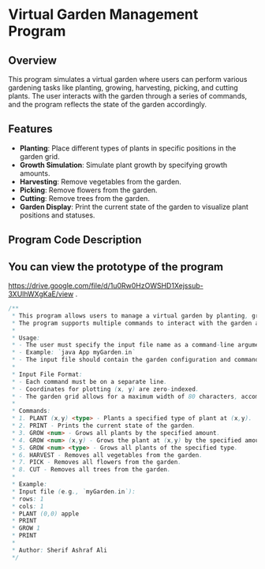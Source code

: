 # Virtual Garden Management Program

## Overview

This program simulates a virtual garden where users can perform various gardening tasks like planting, growing, harvesting, picking, and cutting plants. The user interacts with the garden through a series of commands, and the program reflects the state of the garden accordingly.

## Features

- **Planting**: Place different types of plants in specific positions in the garden grid.
- **Growth Simulation**: Simulate plant growth by specifying growth amounts.
- **Harvesting**: Remove vegetables from the garden.
- **Picking**: Remove flowers from the garden.
- **Cutting**: Remove trees from the garden.
- **Garden Display**: Print the current state of the garden to visualize plant positions and statuses.

## Program Code Description
## You can view the prototype of the program 
https://drive.google.com/file/d/1u0Rw0HzOWSHD1Xejssub-3XUlhWXgKaE/view .

```java
/**
 * This program allows users to manage a virtual garden by planting, growing, harvesting, picking, and cutting various types of plants.
 * The program supports multiple commands to interact with the garden and provides output reflecting the state of the garden.
 *
 * Usage:
 * - The user must specify the input file name as a command-line argument when running the program.
 * - Example: `java App myGarden.in`
 * - The input file should contain the garden configuration and commands as specified below.
 *
 * Input File Format:
 * - Each command must be on a separate line.
 * - Coordinates for plotting (x, y) are zero-indexed.
 * - The garden grid allows for a maximum width of 80 characters, accommodating a maximum of 16 plots across.
 *
 * Commands:
 * 1. PLANT (x,y) <type> - Plants a specified type of plant at (x,y).
 * 2. PRINT - Prints the current state of the garden.
 * 3. GROW <num> - Grows all plants by the specified amount.
 * 4. GROW <num> (x,y) - Grows the plant at (x,y) by the specified amount.
 * 5. GROW <num> <type> - Grows all plants of the specified type.
 * 6. HARVEST - Removes all vegetables from the garden.
 * 7. PICK - Removes all flowers from the garden.
 * 8. CUT - Removes all trees from the garden.
 *
 * Example:
 * Input file (e.g., `myGarden.in`):
 * rows: 1
 * cols: 1
 * PLANT (0,0) apple
 * PRINT
 * GROW 1
 * PRINT
 *
 * Author: Sherif Ashraf Ali
 */
